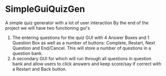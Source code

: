 # SimpleGuiQuizGen
A simple quiz generator with a lot of user interaction
By the end of the project we will have two functioning gui's

1. The entering questions for the quiz GUI with 4 Answer Boxes and 1 Question Box as well as a number of buttons: Complete, Restart, Next Question and End/Cancel. This will store a number of questions in a question bank.
2. A secondary GUI for which will run through all questions in question bank and allow users to click answers and keep score/say if correct with a Restart and Back button.
